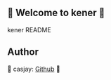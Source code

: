 ## 👋 Welcome to kener 🚀  

kener README  
  
  
## Author  

🤖 casjay: [Github](https://github.com/casjay) 🤖  
